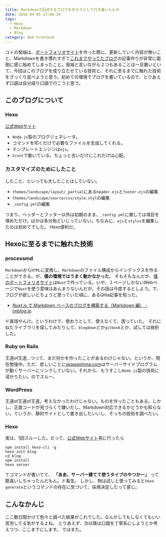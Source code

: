 ```yaml
---
title: Markdownで記述するブログを作ろうとして行き着いたもの
date: 2018-04-05 23:08:24
tags:
  - Hexo
  - Markdown
  - Blog
category: Web Frontend
---
```


コトの発端は、[ポートフォリオサイト](http://skawashima.com)を作った際に、更新していく内容が無いこと、Markdownを書き慣れすぎて[これまでやってたブログ](http://by-sk.blog.jp/)の記事作りが非常に面倒に感じ始めてしまったこと。発端と言いながら２つもあることは一旦置いといて、今回はこのブログを成り立たせている技術と、それに至るまでに触れた技術をざっくり並べようと思う。初めての環境でブログを書いているので、とりあえず口調は自分語り口調で行こうと思う。

## このブログについて

### Hexo
[公式Webサイト](https://hexo.io/)
- `Node.js`製のブログジェネレータ。
- コマンドを叩くだけで必要なファイルを生成してくれる。
- テンプレートエンジンは`ejs`。
- `Grunt`で動いている。ちょっと古いだけにこれだけは心配。

<!-- more -->

### カスタマイズのためにしたこと
したこと、といっても大したことはしていない。

- `themes/landscape/layout/_partial`にある`header.ejs`と`footer.ejs`の編集
- `themes/landscape/source/css/style.styl`の編集
- `_config.yml`の編集

つまり、ヘッダーとフッター以外は初期のまま、`_config.yml`に関しては項目を埋めただけ。ほかは多分殆どいじっていない。ちなみに、`ejs`と`stylus`を編集したのは初めてでした。
Hexo便利だ。

## Hexoに至るまでに触れた技術
### processmd
`Markdown`から`HTML`に変換し、`Markdown`のファイル構成からインデックスを作ることができる。が、**僕の環境ではうまく動かなかった**。
そもそもなんだが、[僕のポートフォリオサイト](http://skawashima.com)は`Nuxt`で作っている。いや、１ページしかないWebページで`Nuxt`を使う意味はあんまりないんだが、その話は今度するとしよう。で、ブログが欲しいとちょうど思っていた頃に、あるQiita記事を知った。

- [Nuxt.js で Markdown ベースのブログを構築する（Markdown 編） - jmblog.jp](https://jmblog.jp/posts/2018-01-17/build-a-blog-with-nuxtjs-and-markdown-1/)

ド直球やんけ。というわけで、使おうとして、使えなくて、困っていた。
それに似たライブラリを探してみたりして、`blogdown`とか`gitbook`とか、試しては挫折した。

### Ruby on Rails
王道of王道…つって、まだ何かを作ったことがあるわけじゃない。というか、現在勉強中。ただ、悲しいことに[skawashima.com](http://skawashima.com)はサーバーサイドプログラムが動くサーバーにリンクしていない。それから、もうすこし`Node.js`製の技術に浸かりたい。のでスルー。

### WordPress
王道of王道of王道。考えなかったわけじゃない。ものを作ったこともある。しかし、正直コードが見づらくて嫌いだし、Markdown対応できるかどうかも知らない。ていうか、静的サイトとして書き出したいいし、そっちの技術を調べたい。

### Hexo
実は、1回スルーした。だって、[公式Webサイト](https://hexo.io/)見に行ったら

```shell
npm install hexo-cli -g
hexo init blog
cd blog
npm install
hexo server
```

てコマンドが書いてて、 **「ああ、サーバー建てて使うタイプのやつかー」** って勘違いしちゃったんだもん。ド畜生。
しかし、物は試しと使ってみると`hexo generate`というコマンドの存在に気づいて、採用決定したって感じ。

## こんなかんじ
ここ数日間かけて色々と調べた結果がこれでした。なんかしてもしなくてもいい苦労してる気がするよね。
とりあえず、次以降は口調を丁寧系にしようとか考えつつ、ここまでにします。
ではまた。
